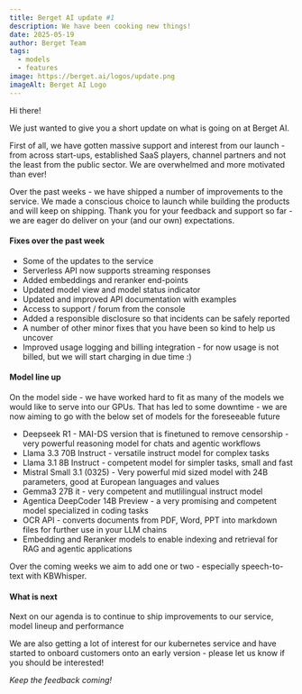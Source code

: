 ```yaml
---
title: Berget AI update #1
description: We have been cooking new things!
date: 2025-05-19
author: Berget Team
tags:
  - models
  - features
image: https://berget.ai/logos/update.png
imageAlt: Berget AI Logo
---
```


Hi there!

We just wanted to give you a short update on what is going on at Berget AI.

First of all, we have gotten massive support and interest from our launch - from across start-ups, established SaaS players, channel partners and not the least from the public sector. We are overwhelmed and more motivated than ever!

Over the past weeks - we have shipped a number of improvements to the service. We made a conscious choice to launch while building the products and will keep on shipping. Thank you for your feedback and support so far - we are eager do deliver on your (and our own) expectations. 

#### **Fixes over the past week**

- Some of the updates to the service 
- Serverless API now supports streaming responses
- Added embeddings and reranker end-points
- Updated model view and model status indicator
- Updated and improved API documentation with examples 
- Access to support / forum from the console
- Added a responsible disclosure so that incidents can be safely reported
- A number of other minor fixes that you have been so kind to help us uncover
- Improved usage logging and billing integration - for now usage is not billed, but we will start charging in due time :)

#### **Model line up**

On the model side - we have worked hard to fit as many of the models we would like to serve into our GPUs. That has led to some downtime - we are now aiming to go with the below set of models for the foreseeable future 

- Deepseek R1 - MAI-DS version that is finetuned to remove censorship - very powerful reasoning model for chats and agentic workflows
- Llama 3.3 70B Instruct - versatile instruct model for complex tasks
- Llama 3.1 8B Instruct - competent model for simpler tasks, small and fast
- Mistral Small 3.1 (0325) - Very powerful mid sized model with 24B parameters, good at European languages and values
- Gemma3 27B it - very competent and mutlilingual instruct model 
- Agentica DeepCoder 14B Preview - a very promising and competent model specialized in coding tasks
- OCR API - converts documents from PDF, Word, PPT into markdown files for further use in your LLM chains
- Embedding and Reranker models to enable indexing and retrieval for RAG and agentic applications

Over the coming weeks we aim to add one or two - especially speech-to-text with KBWhisper.

#### **What is next**

Next on our agenda is to continue to ship improvements to our service, model lineup and performance

We are also getting a lot of interest for our kubernetes service and have started to onboard customers onto an early version - please let us know if you should be interested!

_Keep the feedback coming!_